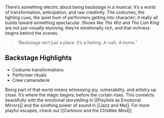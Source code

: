 
There’s something electric about being backstage in a musical. It’s a world of transformation, anticipation, and raw creativity. The costumes, the lighting cues, the quiet hum of performers getting into character; it really all builds toward something spectacular. Shows like *The Wiz* and *The Lion King* are not just visually stunning; they’re emotionally rich, and that richness begins behind the scenes.

> “Backstage isn’t just a place. It’s a feeling. A rush. A home.”

## Backstage Highlights
- Costume transformations
- Performer rituals
- Crew camaraderie

Being part of that world means witnessing joy, vulnerability, and artistry up close. It’s where the magic begins; before the curtain rises. This connects beautifully with the emotional storytelling in [[Playlists as Emotional Mirrors]] and the soothing power of sound in [[Jazz and Me]]. For more playful escapes, check out [[Cartoons and the Childlike Mind]].